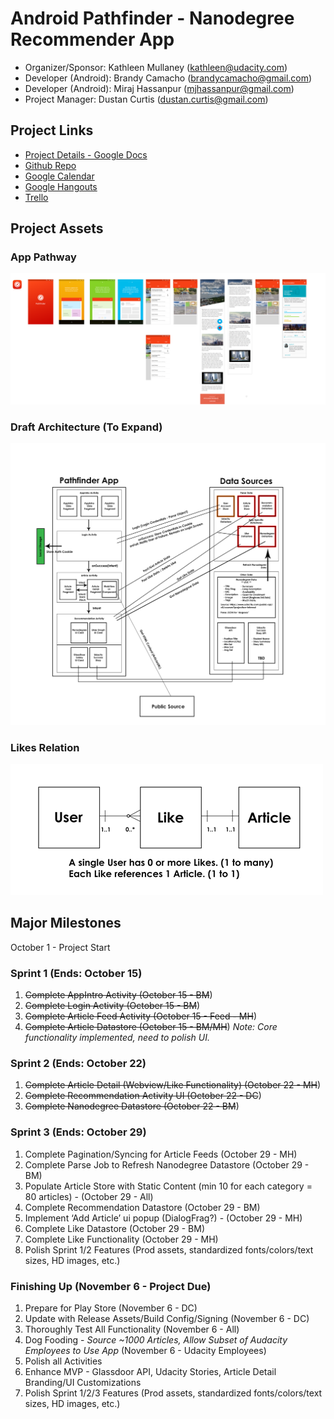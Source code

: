 # Android Pathfinder - Nanodegree Recommender App

- Organizer/Sponsor: Kathleen Mullaney (kathleen@udacity.com)
- Developer (Android): Brandy Camacho (brandycamacho@gmail.com)
- Developer (Android): Miraj Hassanpur (mjhassanpur@gmail.com)
- Project Manager: Dustan Curtis (dustan.curtis@gmail.com)

## Project Links
- [Project Details - Google Docs](https://docs.google.com/document/d/1Uby7aBzzPMurJwWqGz8a8yTZbI7Hq8voejFuOl25LrA/edit)
- [Github Repo](https://github.com/udacity/udacity-android-pathfinder)
- [Google Calendar](https://www.google.com/calendar/embed?src=inba908cb4u1aqvr727gplpnag%40group.calendar.google.com&ctz=America/Vancouver)
- [Google Hangouts](https://hangouts.google.com/hangouts/_/u5dhsdrvr2tgtzehfogded6of4a)
- [Trello](https://trello.com/b/DyS4zb4y)

## Project Assets
### App Pathway
![Transactions App Screenshot](assets/app-pathway.png)

### Draft Architecture (To Expand)
![Draft App Architecture](assets/app-detailed-architecture.png)

### Likes Relation
![Likes Relation](assets/likes-relation.png)

## Major Milestones
October 1 - Project Start

### Sprint 1 (Ends: October 15)
1. ~~Complete AppIntro Activity (October 15 - BM~~)
2. ~~Complete Login Activity (October 15 - BM~~)
3. ~~Complete Article Feed Activity (October 15 - Feed - MH~~)
4. ~~Complete Article Datastore (October 15 - BM/MH~~)
*Note: Core functionality implemented, need to polish UI.*

### Sprint 2 (Ends: October 22)
1. ~~Complete Article Detail (Webview/Like Functionality) (October 22 - MH~~)
2. ~~Complete Recommendation Activity UI (October 22 - DC~~)
3. ~~Complete Nanodegree Datastore (October 22 - BM~~)

### Sprint 3 (Ends: October 29)
1. Complete Pagination/Syncing for Article Feeds (October 29 - MH)
2. Complete Parse Job to Refresh Nanodegree Datastore (October 29 - BM)
3. Populate Article Store with Static Content (min 10 for each category = 80 articles) - (October 29 - All)
4. Complete Recommendation Datastore (October 29 - BM)
5. Implement ‘Add Article’ ui popup (DialogFrag?) - (October 29 - MH)
6. Complete Like Datastore (October 29 - BM)
7. Complete Like Functionality (October 29 - MH)
8. Polish Sprint 1/2 Features (Prod assets, standardized fonts/colors/text sizes, HD images, etc.)

### Finishing Up (November 6 - Project Due)
1. Prepare for Play Store (November 6 - DC)
2. Update with Release Assets/Build Config/Signing (November 6 - DC)
3. Thoroughly Test All Functionality (November 6 - All) 
4. Dog Fooding - *Source ~1000 Articles, Allow Subset of Audacity Employees to Use App* (November 6 - Udacity Employees)
5. Polish all Activities
6. Enhance MVP - Glassdoor API, Udacity Stories, Article Detail Branding/UI Customizations
7. Polish Sprint 1/2/3 Features (Prod assets, standardized fonts/colors/text sizes, HD images, etc.)
